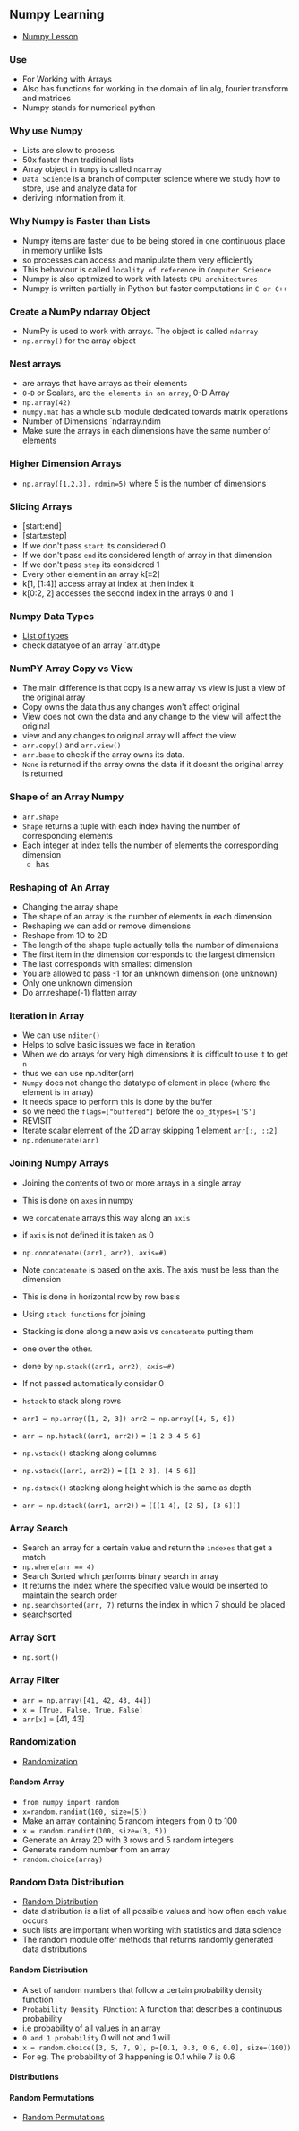 ## Numpy Learning
- [Numpy Lesson](https://www.w3schools.com/python/numpy_array_reshape.asp)

### Use

- For Working with Arrays
- Also has functions for working in the domain of lin alg, fourier transform and matrices
- Numpy stands for numerical python

### Why use Numpy

- Lists are slow to process
- 50x faster than traditional lists
- Array object in `Numpy` is called `ndarray`
- `Data Science` is a branch of computer science where we study how to store, use and analyze data for
- deriving information from it.

### Why Numpy is Faster than Lists
- Numpy items are faster due to be being stored in one continuous place in memory unlike lists
- so processes can access and manipulate them very efficiently
- This behaviour is called `locality of reference` in `Computer Science`
- Numpy is also optimized to work with latests `CPU architectures`
- Numpy is written partially in Python but faster computations in `C or C++`

### Create a NumPy ndarray Object
- NumPy is used to work with arrays. The object is called `ndarray`
- `np.array()` for the array object

### Nest arrays
- are arrays that have arrays as their elements
- `0-D` or Scalars, are `the elements in an array`, 0-D Array
- `np.array(42)`
- `numpy.mat` has a whole sub module dedicated towards matrix operations
- Number of Dimensions `ndarray.ndim
- Make sure the arrays in each dimensions have the same number of elements

### Higher Dimension Arrays
- `np.array([1,2,3], ndmin=5)` where 5 is the number of dimensions

### Slicing Arrays
- [start:end]
- [start:end:step]
- If we don't pass `start` its considered 0
- If we don't pass `end` its considered length of array in that dimension
- If we don't pass `step` its considered 1
- Every other element in an array k[::2]
- k[1, [1:4]] access array at index at then index it
- k[0:2, 2] accesses the second index in the arrays 0 and 1

### Numpy Data Types
- [List of types](https://www.w3schools.com/python/numpy_data_types.asp)
- check datatyoe of an array `arr.dtype

### NumPY Array Copy vs View
- The main difference is that copy is a new array vs view is just a view of the original array
- Copy owns the data thus any changes won't affect original
- View does not own the data and any change to the view will affect the original
- view and any changes to original array will affect the view
- `arr.copy()` and `arr.view()`
- `arr.base` to check if the array owns its data.
- `None` is returned if the array owns the data if it doesnt the original array is returned

### Shape of an Array Numpy
- `arr.shape`
- `Shape` returns a tuple with each index having the number of corresponding elements
- Each integer at index tells the number of elements the corresponding dimension
    - has
    
### Reshaping of An Array
- Changing the array shape
- The shape of an array is the number of elements in each dimension
- Reshaping we can add or remove dimensions
- Reshape from 1D to 2D
- The length of the shape tuple actually tells the number of dimensions
- The first item in the dimension corresponds to the largest dimension
- The last corresponds with smallest dimension
- You are allowed to pass -1 for an unknown dimension (one unknown)
- Only one unknown dimension
- Do arr.reshape(-1) flatten array

### Iteration in Array
-  We can use `nditer()`
- Helps to solve basic issues we face in iteration
- When we do arrays for very high dimensions it is difficult to use it to get `n`
- thus we can use np.nditer(arr)
- `Numpy` does not change the datatype of element in place (where the element is in array)
- It needs space to perform this is done by the buffer
- so we need the `flags=["buffered"]` before the `op_dtypes=['S']`
- REVISIT
- Iterate scalar element of the 2D array skipping 1 element `arr[:, ::2]`
- `np.ndenumerate(arr)`

### Joining Numpy Arrays
- Joining the contents of two or more arrays in a single array
- This is done on `axes` in numpy
- we `concatenate` arrays this way along an `axis`
- if `axis` is not defined it is taken as 0
- `np.concatenate((arr1, arr2), axis=#)`
- Note `concatenate` is based on the axis. The axis must be less than the dimension
- This is done in horizontal row by row basis

- Using `stack functions` for joining
- Stacking is done along a new axis vs `concatenate` putting them
- one over the other.
- done by `np.stack((arr1, arr2), axis=#)`
- If not passed automatically consider 0
- `hstack` to stack along rows
- `arr1 = np.array([1, 2, 3])
arr2 = np.array([4, 5, 6])`
- `arr = np.hstack((arr1, arr2))` = `[1 2 3 4 5 6]`
- `np.vstack()` stacking along columns
- `np.vstack((arr1, arr2))` = `[[1 2 3], [4 5 6]]`
- `np.dstack()` stacking along height which is the same as depth
- `arr = np.dstack((arr1, arr2))` = `[[[1 4], [2 5], [3 6]]]`

### Array Search
- Search an array for a certain value and return the `indexes` that get a match
- `np.where(arr == 4)`
- Search Sorted which performs binary search in array
- It returns the index where the specified value would be inserted to maintain the search order
- `np.searchsorted(arr, 7)` returns the index in which 7 should be placed
- [searchsorted](https://www.w3schools.com/python/numpy_array_search.asp)

### Array Sort
- `np.sort()`

### Array Filter
- `arr = np.array([41, 42, 43, 44])`
- `x = [True, False, True, False]`
- `arr[x]` = [41, 43]


### Randomization
- [Randomization](https://www.w3schools.com/python/numpy_random.asp)
#### Random Array
- `from numpy import random`
- `x=random.randint(100, size=(5))`
- Make an array containing 5 random integers from 0 to 100
- `x = random.randint(100, size=(3, 5))`
- Generate an Array 2D with 3 rows and 5 random integers
- Generate random number from an array
- `random.choice(array)`

### Random Data Distribution
- [Random Distribution](https://www.w3schools.com/python/numpy_random_distribution.asp)
- data distribution is a list of all possible values and how often each value occurs
- such lists are important when working with statistics and data science
- The random module offer methods that returns randomly generated data distributions

#### Random Distribution 
- A set of random numbers that follow a certain probability density function
- `Probability Density FUnction`: A function that describes a continuous probability
- i.e probability of all values in an array
- `0 and 1 probability` 0 will not and 1 will
- `x = random.choice([3, 5, 7, 9], p=[0.1, 0.3, 0.6, 0.0], size=(100))`
- For eg. The probability of 3 happening is 0.1 while 7 is 0.6
#### Distributions
#### Random Permutations
- [Random Permutations](https://www.w3schools.com/python/numpy_random_permutation.asp)



